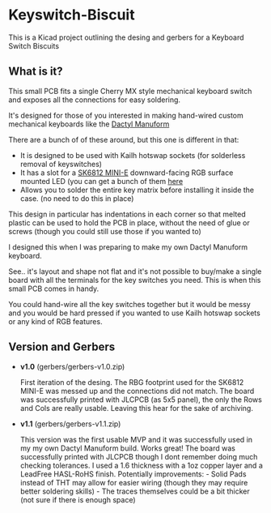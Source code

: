 # Keyswitch-Biscuit
This is a Kicad project outlining the desing and gerbers for a Keyboard Switch Biscuits

## What is it?

This small PCB fits a single Cherry MX style mechanical keyboard switch and exposes all the connections for easy soldering.

It's designed for those of you interested in making hand-wired custom mechanical keyboards like the [Dactyl Manuform](https://github.com/abstracthat/dactyl-manuform)

There are a bunch of of these around, but this one is different in that:

- It is designed to be used with Kailh hotswap sockets (for solderless removal of keyswitches)
- It has a slot for a [SK6812 MINI-E](https://hackaday.com/2020/01/28/new-part-day-sk6812-mini-e-a-hand-solderable-neopixel-compatible-led/) downward-facing RGB surface mounted LED (you can get a bunch of them [here](https://www.ebay.co.uk/itm/174769617449)
- Allows you to solder the entire key matrix before installing it inside the case. (no need to do this in place)

This design in particular has indentations in each corner so that melted plastic can be used to hold the PCB in place, without the need of glue or screws (though you could still use those if you wanted to)

I designed this when I was preparing to make my own Dactyl Manuform keyboard.

See.. it's layout and shape not flat and it's not possible to buy/make a single board with all the terminals for the key switches you need. This is when this small PCB comes in handy.

You could hand-wire all the key switches together but it would be messy and you would be hard pressed if you wanted to use Kailh hotswap sockets or any kind of RGB features.


## Version and Gerbers
- **v1.0** (gerbers/gerbers-v1.0.zip)

    First iteration of the desing.
    The RBG footprint used for the SK6812 MINI-E was messed up and the connections did not match.
    The board was successfully printed with JLCPCB (as 5x5 panel), the only the Rows and Cols are really usable.
    Leaving this hear for the sake of archiving.

- **v1.1** (gerbers/gerbers-v1.1.zip)

    This version was the first usable MVP and it was successfully used in my my own Dactyl Manuform build.
    Works great!
    The board was successfully printed with JLCPCB though I dont remember doing much checking tolerances.
    I used a 1.6 thickness with a 1oz copper layer and a LeadFree HASL-RoHS finish.
    Potentially improvements:
      -  Solid Pads instead of THT may allow for easier wiring (though they may require better soldering skills)
      -  The traces themselves could be a bit thicker (not sure if there is enough space)
